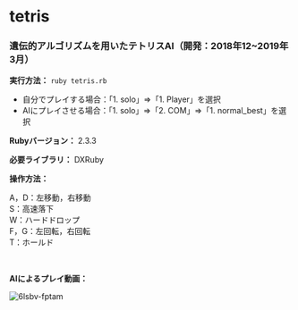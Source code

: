 # tetris
### 遺伝的アルゴリズムを用いたテトリスAI（開発：2018年12~2019年3月）

**実行方法：**
`ruby tetris.rb` <br>
* 自分でプレイする場合：「1. solo」=>「1. Player」を選択 <br>
* AIにプレイさせる場合：「1. solo」=>「2. COM」=>「1. normal_best」を選択

**Rubyバージョン：** 2.3.3

**必要ライブラリ：** DXRuby

**操作方法：**

A，D：左移動，右移動 <br>
S：高速落下 <br>
W：ハードドロップ <br>
F，G：左回転，右回転 <br>
T：ホールド

<br>

**AIによるプレイ動画：**

![6lsbv-fptam](https://user-images.githubusercontent.com/65155191/172167173-30ef5e22-460d-46c0-9fe6-4d938af30289.gif)
